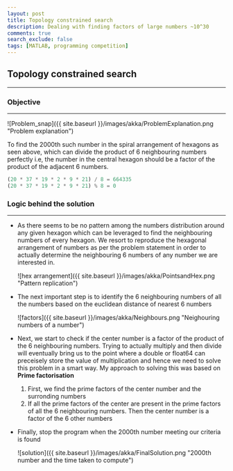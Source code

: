 ```yaml
---
layout: post
title: Topology constrained search
description: Dealing with finding factors of large numbers ~10^30
comments: true
search_exclude: false
tags: [MATLAB, programming competition]
---
```


## Topology constrained search
***
### Objective
***
![Problem_snap]({{ site.baseurl }}/images/akka/ProblemExplanation.png "Problem explanation")

To find the 2000th such number in the spiral arrangement of hexagons as seen above, which can divide the product of 6 neighbouring numbers perfectly i.e, the number in the central hexagon should be a factor of the product of the adjacent 6 numbers.

```python
(20 * 37 * 19 * 2 * 9 * 21) / 8 = 664335
(20 * 37 * 19 * 2 * 9 * 21) % 8 = 0
```

### Logic behind the solution
***
 * As there seems to be no pattern among the numbers distribution around any given hexagon which can be leveraged to find the neighbouring numbers of every hexagon. We resort to reproduce the hexagonal arrangement of numbers as per the problem statement in order to actually determine the neighbouring 6 numbers of any number we are interested in.
 
    ![hex arrangement]({{ site.baseurl }}/images/akka/PointsandHex.png "Pattern replication")

 * The next important step is to identify the 6 neighbouring numbers of all the numbers based on the euclidean distance of nearest 6 numbers
 
    ![factors]({{ site.baseurl }}/images/akka/Neighbours.png "Neighouring numbers of a number")

 * Next, we start to check if the center number is a factor of the product of the 6 neighbouring numbers. Trying to actually multiply and then divide will eventually bring us to the point where a double or float64 can preceisely store the value of multiplication and hence we need to solve this problem in a smart way. My approach to solving this was based on **Prime factorisation**

     1. First, we find the prime factors of the center number and the surronding numbers
     2. If all the prime factors of the center are present in the prime factors of all the 6 	  	 neighbouring numbers. Then the center number is a factor of the 6 other numbers

 * Finally, stop the program when the 2000th number meeting our criteria is found
 
    ![solution]({{ site.baseurl }}/images/akka/FinalSolution.png "2000th number and the time taken to compute")
 
